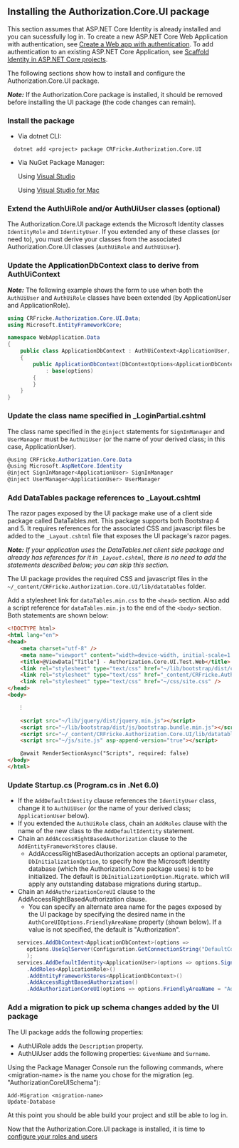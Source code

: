 ﻿## Installing the Authorization.Core.UI package

This section assumes that ASP.NET Core Identity is already installed and you can sucessfully 
log in. To create a new ASP.NET Core Web Application with authentication, see 
[Create a Web app with authentication](https://docs.microsoft.com/en-gb/aspnet/core/security/authentication/identity?view=aspnetcore-6.0&tabs=visual-studio#create-a-web-app-with-authentication).
To add authentication to an existing ASP.NET Core Application, see 
[Scaffold Identity in ASP.NET Core projects](https://docs.microsoft.com/en-gb/aspnet/core/security/authentication/scaffold-identity?view=aspnetcore-6.0&tabs=visual-studio#scaffold-identity-into-a-razor-project-without-existing-authorization).

The following sections show how to install and configure the Authorization.Core.UI package.

_**Note:**_ If the Authorization.Core package is installed, it should be removed before installing 
the UI package (the code changes can remain).

### Install the package

- Via dotnet CLI:

```
  dotnet add <project> package CRFricke.Authorization.Core.UI
```

- Via NuGet Package Manager:

    Using [Visual Studio](https://docs.microsoft.com/en-us/nuget/consume-packages/install-use-packages-visual-studio#find-and-install-a-package)

    Using [Visual Studio for Mac](https://docs.microsoft.com/en-us/visualstudio/mac/nuget-walkthrough?toc=%2Fnuget%2Ftoc.json&view=vsmac-2019#find-and-install-a-package)

### Extend the AuthUiRole and/or AuthUiUser classes (optional)

The Authorization.Core.UI package extends the Microsoft Identity classes `IdentityRole` and 
`IdentityUser`. If you extended any of these classes (or need to), you must derive your 
classes from the associated Authorization.Core.UI classes (`AuthUiRole` and `AuthUiUser`).

### Update the ApplicationDbContext class to derive from AuthUiContext

**_Note:_** The following example shows the form to use when both the `AuthUiUser` and `AuthUiRole` classes 
have been extended (by ApplicationUser and ApplicationRole). 

```csharp
using CRFricke.Authorization.Core.UI.Data;
using Microsoft.EntityFrameworkCore;

namespace WebApplication.Data
{
    public class ApplicationDbContext : AuthUiContext<ApplicationUser, ApplicationRole>
    {
        public ApplicationDbContext(DbContextOptions<ApplicationDbContext> options)
            : base(options)
        {
        }
    }
}
```

### Update the class name specified in _LoginPartial.cshtml

The class name specified in the `@inject` statements for `SignInManager` and `UserManager` 
must be `AuthUiUser` (or the name of your derived class; in this case, ApplicationUser).

```csharp
@using CRFricke.Authorization.Core.Data
@using Microsoft.AspNetCore.Identity
@inject SignInManager<ApplicationUser> SignInManager
@inject UserManager<ApplicationUser> UserManager
```

### Add DataTables package references to _Layout.cshtml

The razor pages exposed by the UI package make use of a client side package called DataTables.net. 
This package supports both Bootstrap 4 and 5. It requires references for the associated CSS and 
javascript files be added to the `_Layout.cshtml` file that exposes the UI package's razor pages.

**_Note:_** _If your application uses the DataTables.net client side package and already has references for it 
in `_Layout.cshtml`, there is no need to add the statements described below; you can skip this section._

The UI package provides the required CSS and javascript files in the 
`~/_content/CRFricke.Authorization.Core.UI/lib/datatables` folder.

Add a stylesheet link for `dataTables.min.css` to the `<head>` section.
Also add a script reference for `dataTables.min.js` to the end of the `<body>` section. 
Both statements are shown below:

```html
<!DOCTYPE html>
<html lang="en">
<head>
    <meta charset="utf-8" />
    <meta name="viewport" content="width=device-width, initial-scale=1.0" />
    <title>@ViewData["Title"] - Authorization.Core.UI.Test.Web</title>
    <link rel="stylesheet" type="text/css" href="~/lib/bootstrap/dist/css/bootstrap.min.css" />
    <link rel="stylesheet" type="text/css" href="_content/CRFricke.Authorization.Core.UI/lib/datatables/dataTables.min.css" />
    <link rel="stylesheet" type="text/css" href="~/css/site.css" />
</head>
<body>

    ⁝

    <script src="~/lib/jquery/dist/jquery.min.js"></script>
    <script src="~/lib/bootstrap/dist/js/bootstrap.bundle.min.js"></script>
    <script src="~/_content/CRFricke.Authorization.Core.UI/lib/datatables/dataTables.min.js"></script>
    <script src="~/js/site.js" asp-append-version="true"></script>

    @await RenderSectionAsync("Scripts", required: false)
</body>
</html>
```

### Update Startup.cs (Program.cs in .Net 6.0)

- If the `AddDefaultIdentity` clause references the `IdentityUser` class, change it to `AuthUiUser` 
  (or the name of your derived class; `ApplicationUser` below).
- If you extended the `AuthUiRole` class, chain an `AddRoles` clause with the name of the new class 
  to the `AddDefaultIdentity` statement.
- Chain an `AddAccessRightBasedAuthorization` clause to the `AddEntityFrameworkStores` clause.
  - AddAccessRightBasedAuthorization accepts an optional parameter, `DbInitializationOption`, to specify 
    how the Microsoft Identity database (which the Authorization.Core package uses) is to be initialized. 
    The default is `DbInitializationOption.Migrate`. which will apply any outstanding database migrations 
    during startup..
- Chain an `AddAuthorizationCoreUI` clause to the AddAccessRightBasedAuthorization clause.
    - You can specify an alternate area name for the pages exposed by the UI package by specifying the 
    desired name in the `AuthCoreUIOptions.FriendlyAreaName` property (shown below). If a value is 
    not specified, the default is "Authorization".

```csharp
   services.AddDbContext<ApplicationDbContext>(options =>
      options.UseSqlServer(Configuration.GetConnectionString("DefaultConnection"))
      );
   services.AddDefaultIdentity<ApplicationUser>(options => options.SignIn.RequireConfirmedAccount = true)
      .AddRoles<ApplicationRole>()
      .AddEntityFrameworkStores<ApplicationDbContext>()
      .AddAccessRightBasedAuthorization()
      .AddAuthorizationCoreUI(options => options.FriendlyAreaName = "Admin");
``` 

### Add a migration to pick up schema changes added by the UI package

The UI package adds the following properties:

- AuthUiRole adds the `Description` property.
- AuthUiUser adds the following properties: `GivenName` and `Surname`.

Using the Package Manager Console run the following commands, where \<migration-name\> is the name you chose 
for the migration (eg. "AuthorizationCoreUISchema"):

```
Add-Migration <migration-name>
Update-Database
```

At this point you should be able build your project and still be able to log in.

Now that the Authorization.Core.UI package is installed, it is time to 
[configure your roles and users](Configure-UI-Roles-and-Users.md)
